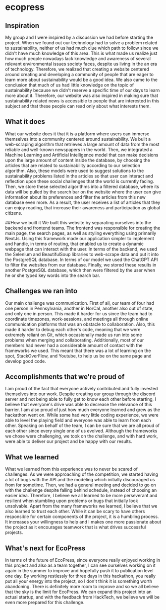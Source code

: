 # ecopress
## Inspiration
My group and I were inspired by a discussion we had before starting the project. When we found out our technology had to solve a problem related to sustainability, neither of us had much clue which path to follow since we didn't have much knowledge of this area. This is what made us realize just how much people nowadays lack knowledge and awareness of several relevant environmental issues society faces, despite us living in the an era of technology. Therefore, we realized that creating a website centered around creating and developing a community of people that are eager to learn more about sustainability would be a good idea. We also came to the conclusion that much of us had little knowledge on the topic of sustainability because we didn't reserve a specific time of our days to learn more about it. Therefore, our website was also inspired in making sure that sustainability related news is accessible to people that are interested in this subject and that these people can read only about what interests them.

## What it does
What our website does it that it is a platform where users can immerse themselves into a community centered around sustainability. We built a web-scraping algorithm that retrieves a large amount of data from the most reliable and well-known newspapers in the world. Then, we integrated a Machine Learning and Artificial Intelligence model that can make decisions upon the large amount of content inside the database, by choosing the articles that are related to sustainability according to our selection algorithm. Also, these models were used to suggest solutions to the sustainability problems listed in the articles so that user can interact and reflection upon these social challenges that the world is currently facing. Then, we store these selected algorithms into a filtered database, where its data will be pulled by the search bar on the website where the user can give information about its preferences and filter the articles from this new database even more. As a result, the user receives a list of articles that they can enjoy reading, that increase their awareness and participation as global citizens.

##How we built it
We built this website by separating ourselves into the backend and frontend teams. The frontend was responsible for creating the main page, the search pages, as well as styling everything using primarily NextJs. Using this framework made our application simpler to implement and handle, in terms of routing, that enabled us to create a dynamic webpage that can interact with the user. In terms of the backend, we used the Selenium and BeautifulSoup libraries to web-scrape data and put it into the PostgreSQL database. In terms of our model we used the ChatGPT API to filter the websites from our database. Finally, we stored these results in another PostgreSQL database, which then were filtered by the user when he or she typed key words into the search bar.

## Challenges we ran into
Our main challenge was communication. First of all, our team of four had one person in Pennsylvania, another in NorCal, another also out of state, and only one in person. This made it harder for us since the team had to coordinate timezones, work-sessions, and meetings all through online communication platforms that was an obstacle to collaboration. Also, this made it harder to debug each other's code, meaning that we were extremely reliant on Git, which occasionally made us run into some problems when merging and collaborating. Additionally, most of our members had never had a considerable amount of contact with the frameworks we used. This meant that there was a lot of learning on the spot, StackOverFlow, and Youtube, to help us be on the same page and develop good code.

## Accomplishments that we're proud of
I am proud of the fact that everyone actively contributed and fully invested themselves into our work. Despite creating our group through the discord server and not being able to fully get to know each other before starting, I believe that everyone's drive was able to decrease the relevance of this barrier. I am also proud of just how much everyone learned and grew as the hackathon went on. While some had very little coding experience, we were able to level the playing field and everyone was able to learn from each other. Speaking on behalf of the team, I can be sure that we are all proud of each other since every single one of us evolved. Although the frameworks we chose were challenging, we took on the challenge, and with hard work, were able to deliver our project and be happy with our results.

## What we learned
What we learned from this experience was to never be scared of challenges. As we were approaching of the competition, we started having a lot of bugs with the API and the modeling which initially discouraged us from for sometime. Then, we had a general meeting and decided to go on with the challenge despite falling behind schedule, instead of choosing an easier idea. Therefore, I believe we all learned to be more perseverant and resilient when stumbling upon problems or bugs that initially look unsolvable. Apart from the many frameworks we learned, I believe that we also learned to trust each other. While it can be scary to have others responsible for certain components of the project, it is a humbling process. It increases your willingness to help and I makes one more passionate about the project as it encourages teamwork that is what drives successful projects.

## What's next for EcoPress
In terms of the future of EcoPress, since everyone really enjoyed working in this project and also as a team together, I can see ourselves working on it again in the summer to improve and hopefully push it to publication level one day. By working restlessly for three days in this hackathon, you really put all your energy into the project, so I don't think it is something worth abandoning. There is definitely more room to improve and so we all believe that the sky is the limit for EcoPress. We can expand this project into an actual startup, and with the feedback from HackTech, we believe we will be even more prepared for this challenge.
